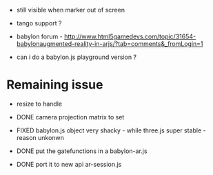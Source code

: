 - still visible when marker out of screen
- tango support ?

- babylon forum - http://www.html5gamedevs.com/topic/31654-babylonaugmented-reality-in-arjs/?tab=comments&_fromLogin=1

- can i do a babylon.js playground version ?

# Remaining issue
- resize to handle

- DONE camera projection matrix to set
- FIXED babylon.js object very shacky - while three.js super stable - reason unkonwn
- DONE put the gatefunctions in a babylon-ar.js 
- DONE port it to new api ar-session.js
